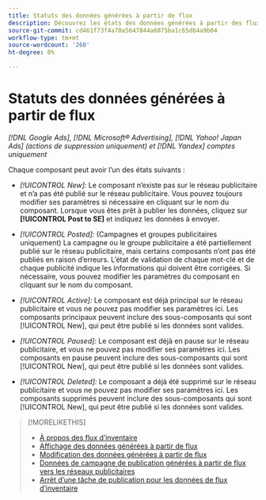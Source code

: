```yaml
---
title: Statuts des données générées à partir de flux
description: Découvrez les états des données générées à partir des flux de données d’inventaire.
source-git-commit: cd461f73f4a70a5647844a6075ba1c65d64a9b04
workflow-type: tm+mt
source-wordcount: '260'
ht-degree: 0%

---
```


# Statuts des données générées à partir de flux

*[!DNL Google Ads], [!DNL Microsoft® Advertising], [!DNL Yahoo! Japan Ads] (actions de suppression uniquement) et [!DNL Yandex] comptes uniquement*

Chaque composant peut avoir l’un des états suivants :

* *[!UICONTROL New]:* Le composant n’existe pas sur le réseau publicitaire et n’a pas été publié sur le réseau publicitaire. Vous pouvez toujours modifier ses paramètres si nécessaire en cliquant sur le nom du composant. Lorsque vous êtes prêt à publier les données, cliquez sur **[!UICONTROL Post to SE]** et indiquez les données à envoyer.

* *[!UICONTROL Posted]:* (Campagnes et groupes publicitaires uniquement) La campagne ou le groupe publicitaire a été partiellement publié sur le réseau publicitaire, mais certains composants n’ont pas été publiés en raison d’erreurs. L’état de validation de chaque mot-clé et de chaque publicité indique les informations qui doivent être corrigées. Si nécessaire, vous pouvez modifier les paramètres du composant en cliquant sur le nom du composant.

* *[!UICONTROL Active]:* Le composant est déjà principal sur le réseau publicitaire et vous ne pouvez pas modifier ses paramètres ici. Les composants principaux peuvent inclure des sous-composants qui sont [!UICONTROL New], qui peut être publié si les données sont valides.

* *[!UICONTROL Paused]:* Le composant est déjà en pause sur le réseau publicitaire, et vous ne pouvez pas modifier ses paramètres ici. Les composants en pause peuvent inclure des sous-composants qui sont [!UICONTROL New], qui peut être publié si les données sont valides.

* *[!UICONTROL Deleted]:* Le composant a déjà été supprimé sur le réseau publicitaire et vous ne pouvez pas modifier ses paramètres ici. Les composants supprimés peuvent inclure des sous-composants qui sont [!UICONTROL New], qui peut être publié si les données sont valides.

>[!MORELIKETHIS]
>
>* [À propos des flux d’inventaire](inventory-feeds-about.md)
>* [Affichage des données générées à partir de flux](propagated-data-view.md)
>* [Modification des données générées à partir de flux](propagated-data-edit.md)
>* [Données de campagne de publication générées à partir de flux vers les réseaux publicitaires](propagated-data-post.md)
>* [Arrêt d’une tâche de publication pour les données de flux d’inventaire](stop-job.md)

